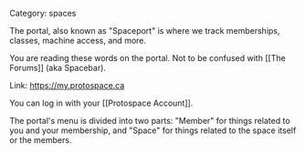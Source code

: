 Category: spaces

The portal, also known as "Spaceport" is where we track memberships, classes, machine access, and more.

You are reading these words on the portal. Not to be confused with [[The Forums]] (aka Spacebar).

Link: <https://my.protospace.ca>

You can log in with your [[Protospace Account]].

The portal's menu is divided into two parts: "Member" for things related to you and your membership, and "Space" for things related to the space itself or the members.